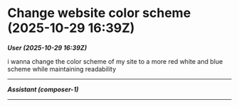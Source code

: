 <!-- Generated by SpecStory -->

<!-- cursor Session 3464c9ea-65c5-421c-ae8d-e68ffe60dcdf (2025-10-29 16:39Z) -->

# Change website color scheme (2025-10-29 16:39Z)

_**User (2025-10-29 16:39Z)**_

i wanna change the color scheme of my site to a more red white and blue scheme while maintaining readability

---

_**Assistant (composer-1)**_



---

